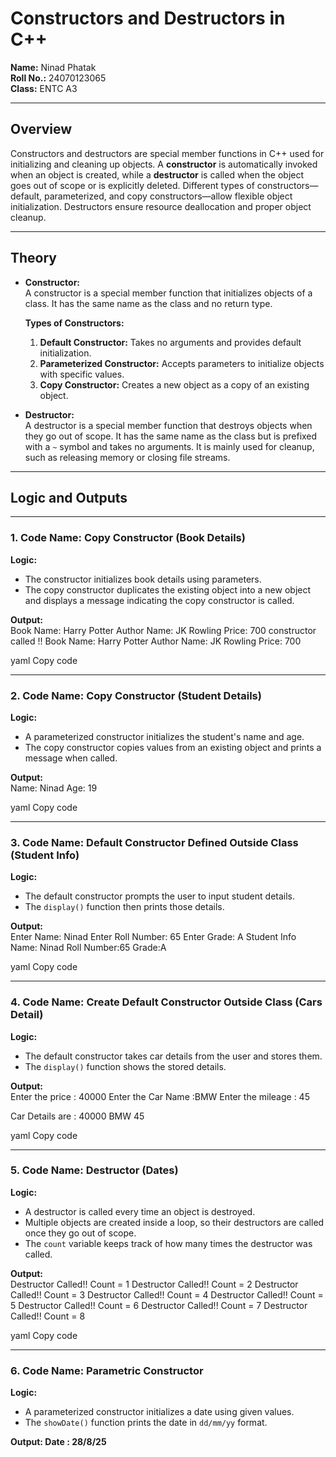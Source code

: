 # **Constructors and Destructors in C++**

**Name:** Ninad Phatak  
**Roll No.:** 24070123065  
**Class:** ENTC A3  

---

## **Overview**
Constructors and destructors are special member functions in C++ used for initializing and cleaning up objects. A **constructor** is automatically invoked when an object is created, while a **destructor** is called when the object goes out of scope or is explicitly deleted. Different types of constructors—default, parameterized, and copy constructors—allow flexible object initialization. Destructors ensure resource deallocation and proper object cleanup.

---

## **Theory**

- **Constructor:**  
  A constructor is a special member function that initializes objects of a class. It has the same name as the class and no return type.  

  **Types of Constructors:**
  1. **Default Constructor:** Takes no arguments and provides default initialization.
  2. **Parameterized Constructor:** Accepts parameters to initialize objects with specific values.
  3. **Copy Constructor:** Creates a new object as a copy of an existing object.

- **Destructor:**  
  A destructor is a special member function that destroys objects when they go out of scope. It has the same name as the class but is prefixed with a `~` symbol and takes no arguments. It is mainly used for cleanup, such as releasing memory or closing file streams.

---

## **Logic and Outputs**

---

### **1. Code Name: Copy Constructor (Book Details)**

**Logic:**  
- The constructor initializes book details using parameters.  
- The copy constructor duplicates the existing object into a new object and displays a message indicating the copy constructor is called.  

**Output:**  
Book Name: Harry Potter
Author Name: JK Rowling
Price: 700
constructor called !!
Book Name: Harry Potter
Author Name: JK Rowling
Price: 700

yaml
Copy code

---

### **2. Code Name: Copy Constructor (Student Details)**

**Logic:**  
- A parameterized constructor initializes the student's name and age.  
- The copy constructor copies values from an existing object and prints a message when called.  

**Output:**  
Name: Ninad
Age: 19

yaml
Copy code

---

### **3. Code Name: Default Constructor Defined Outside Class (Student Info)**

**Logic:**  
- The default constructor prompts the user to input student details.  
- The `display()` function then prints those details.  

**Output:**  
Enter Name: Ninad
Enter Roll Number: 65
Enter Grade: A
Student Info
Name: Ninad
Roll Number:65
Grade:A

yaml
Copy code

---

### **4. Code Name: Create Default Constructor Outside Class (Cars Detail)**

**Logic:**  
- The default constructor takes car details from the user and stores them.  
- The `display()` function shows the stored details.  

**Output:**  
Enter the price : 40000
Enter the Car Name :BMW
Enter the mileage :
45

Car Details are :
40000
BMW
45

yaml
Copy code

---

### **5. Code Name: Destructor (Dates)**

**Logic:**  
- A destructor is called every time an object is destroyed.  
- Multiple objects are created inside a loop, so their destructors are called once they go out of scope.  
- The `count` variable keeps track of how many times the destructor was called.  

**Output:**  
Destructor Called!! Count = 1
Destructor Called!! Count = 2
Destructor Called!! Count = 3
Destructor Called!! Count = 4
Destructor Called!! Count = 5
Destructor Called!! Count = 6
Destructor Called!! Count = 7
Destructor Called!! Count = 8

yaml
Copy code

---

### **6. Code Name: Parametric Constructor**

**Logic:**  
- A parameterized constructor initializes a date using given values.  
- The `showDate()` function prints the date in `dd/mm/yy` format.  

**Output: Date :  28/8/25**
